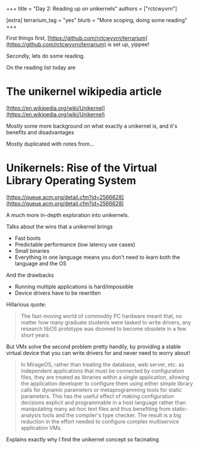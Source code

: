 +++
title = "Day 2: Reading up on unikernels"
authors = ["rctcwyvrn"]

[extra]
terrarium_tag = "yes"
blurb = "More scoping, doing some reading"
+++

First things first, [https://github.com/rctcwyvrn/terrarium](https://github.com/rctcwyvrn/terrarium) is set up, yippee!

Secondly, lets do some reading.

On the reading list today are

# The unikernel wikipedia article

[https://en.wikipedia.org/wiki/Unikernel](https://en.wikipedia.org/wiki/Unikernel)

Mostly some more background on what exactly a unikernel is, and it's benefits and disadvantages

Mostly duplicated with notes from...

# Unikernels: Rise of the Virtual Library Operating System

[https://queue.acm.org/detail.cfm?id=2566628](https://queue.acm.org/detail.cfm?id=2566628)

A much more in-depth exploration into unikernels.

Talks about the wins that a unikernel brings
- Fast boots
- Predictable performance (low latency use cases)
- Small binaries
- Everything in one language means you don't need to learn both the language and the OS

And the drawbacks
- Running multiple applications is hard/impossible
- Device drivers have to be rewritten

Hillarious quote:

> The fast-moving world of commodity PC hardware meant that, no matter how many graduate students were tasked to write drivers, any research libOS prototype was doomed to become obsolete in a few short years

But VMs solve the second problem pretty handily, by providing a stable virtual device that you can write drivers for and never need to worry about!

> In MirageOS, rather than treating the database, web server, etc. as independent applications that must be connected by configuration files, they are treated as libraries within a single application, allowing the application developer to configure them using either simple library calls for dynamic parameters or metaprogramming tools for static parameters. This has the useful effect of making configuration decisions explicit and programmable in a host language rather than manipulating many ad-hoc text files and thus benefiting from static-analysis tools and the compiler's type checker. The result is a big reduction in the effort needed to configure complex multiservice application VMs.

Explains exactly why I find the unikernel concept so facinating